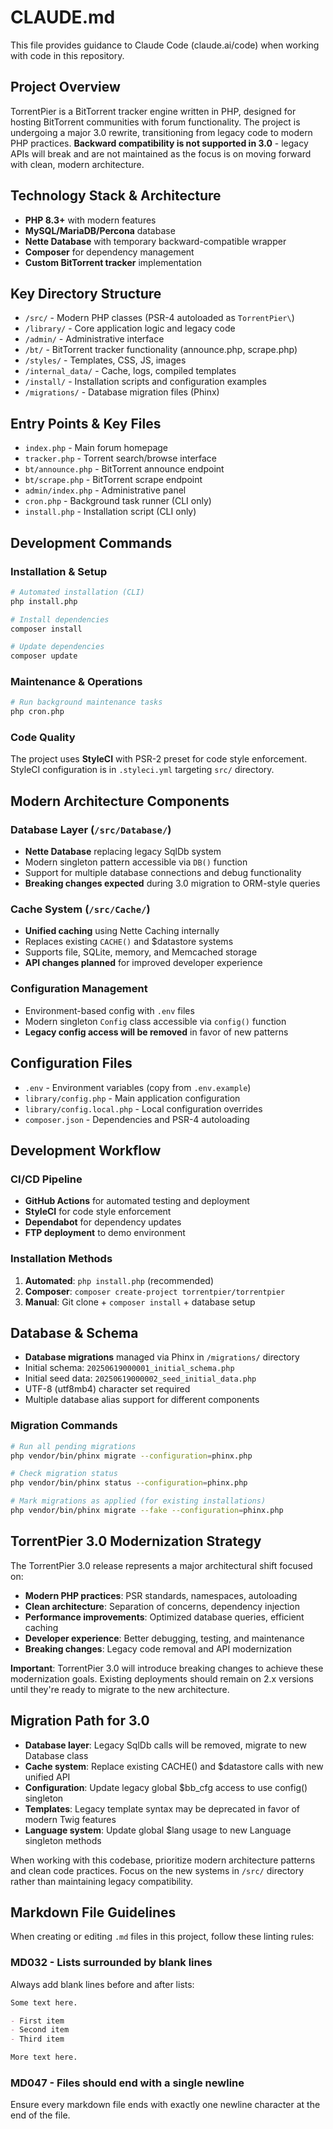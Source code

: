 # CLAUDE.md

This file provides guidance to Claude Code (claude.ai/code) when working with code in this repository.

## Project Overview

TorrentPier is a BitTorrent tracker engine written in PHP, designed for hosting BitTorrent communities with forum functionality. The project is undergoing a major 3.0 rewrite, transitioning from legacy code to modern PHP practices. **Backward compatibility is not supported in 3.0** - legacy APIs will break and are not maintained as the focus is on moving forward with clean, modern architecture.

## Technology Stack & Architecture

- **PHP 8.3+** with modern features
- **MySQL/MariaDB/Percona** database
- **Nette Database** with temporary backward-compatible wrapper
- **Composer** for dependency management
- **Custom BitTorrent tracker** implementation

## Key Directory Structure

- `/src/` - Modern PHP classes (PSR-4 autoloaded as `TorrentPier\`)
- `/library/` - Core application logic and legacy code
- `/admin/` - Administrative interface
- `/bt/` - BitTorrent tracker functionality (announce.php, scrape.php)
- `/styles/` - Templates, CSS, JS, images
- `/internal_data/` - Cache, logs, compiled templates
- `/install/` - Installation scripts and configuration examples
- `/migrations/` - Database migration files (Phinx)

## Entry Points & Key Files

- `index.php` - Main forum homepage
- `tracker.php` - Torrent search/browse interface
- `bt/announce.php` - BitTorrent announce endpoint
- `bt/scrape.php` - BitTorrent scrape endpoint
- `admin/index.php` - Administrative panel
- `cron.php` - Background task runner (CLI only)
- `install.php` - Installation script (CLI only)

## Development Commands

### Installation & Setup
```bash
# Automated installation (CLI)
php install.php

# Install dependencies
composer install

# Update dependencies
composer update
```

### Maintenance & Operations
```bash
# Run background maintenance tasks
php cron.php
```

### Code Quality
The project uses **StyleCI** with PSR-2 preset for code style enforcement. StyleCI configuration is in `.styleci.yml` targeting `src/` directory.

## Modern Architecture Components

### Database Layer (`/src/Database/`)
- **Nette Database** replacing legacy SqlDb system
- Modern singleton pattern accessible via `DB()` function
- Support for multiple database connections and debug functionality
- **Breaking changes expected** during 3.0 migration to ORM-style queries

### Cache System (`/src/Cache/`)
- **Unified caching** using Nette Caching internally
- Replaces existing `CACHE()` and $datastore systems
- Supports file, SQLite, memory, and Memcached storage
- **API changes planned** for improved developer experience

### Configuration Management
- Environment-based config with `.env` files
- Modern singleton `Config` class accessible via `config()` function
- **Legacy config access will be removed** in favor of new patterns

## Configuration Files
- `.env` - Environment variables (copy from `.env.example`)
- `library/config.php` - Main application configuration
- `library/config.local.php` - Local configuration overrides
- `composer.json` - Dependencies and PSR-4 autoloading

## Development Workflow

### CI/CD Pipeline
- **GitHub Actions** for automated testing and deployment
- **StyleCI** for code style enforcement
- **Dependabot** for dependency updates
- **FTP deployment** to demo environment

### Installation Methods
1. **Automated**: `php install.php` (recommended)
2. **Composer**: `composer create-project torrentpier/torrentpier`
3. **Manual**: Git clone + `composer install` + database setup

## Database & Schema

- **Database migrations** managed via Phinx in `/migrations/` directory
- Initial schema: `20250619000001_initial_schema.php`
- Initial seed data: `20250619000002_seed_initial_data.php`
- UTF-8 (utf8mb4) character set required
- Multiple database alias support for different components

### Migration Commands
```bash
# Run all pending migrations
php vendor/bin/phinx migrate --configuration=phinx.php

# Check migration status
php vendor/bin/phinx status --configuration=phinx.php

# Mark migrations as applied (for existing installations)
php vendor/bin/phinx migrate --fake --configuration=phinx.php
```

## TorrentPier 3.0 Modernization Strategy

The TorrentPier 3.0 release represents a major architectural shift focused on:

- **Modern PHP practices**: PSR standards, namespaces, autoloading
- **Clean architecture**: Separation of concerns, dependency injection
- **Performance improvements**: Optimized database queries, efficient caching
- **Developer experience**: Better debugging, testing, and maintenance
- **Breaking changes**: Legacy code removal and API modernization

**Important**: TorrentPier 3.0 will introduce breaking changes to achieve these modernization goals. Existing deployments should remain on 2.x versions until they're ready to migrate to the new architecture.

## Migration Path for 3.0

- **Database layer**: Legacy SqlDb calls will be removed, migrate to new Database class
- **Cache system**: Replace existing CACHE() and $datastore calls with new unified API
- **Configuration**: Update legacy global $bb_cfg access to use config() singleton
- **Templates**: Legacy template syntax may be deprecated in favor of modern Twig features
- **Language system**: Update global $lang usage to new Language singleton methods

When working with this codebase, prioritize modern architecture patterns and clean code practices. Focus on the new systems in `/src/` directory rather than maintaining legacy compatibility.

## Markdown File Guidelines

When creating or editing `.md` files in this project, follow these linting rules:

### MD032 - Lists surrounded by blank lines
Always add blank lines before and after lists:

```markdown
Some text here.

- First item
- Second item
- Third item

More text here.
```

### MD047 - Files should end with a single newline
Ensure every markdown file ends with exactly one newline character at the end of the file.
